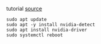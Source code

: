 tutorial [source](https://linuxconfig.org/how-to-install-nvidia-driver-on-debian-10-buster-linux)

~~~
sudo apt update
sudo apt -y install nvidia-detect
sudo apt install nvidia-driver
sudo systemctl reboot
~~~
